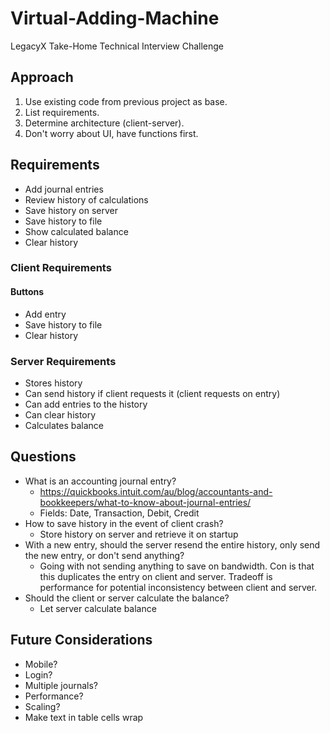 # Virtual-Adding-Machine

LegacyX Take-Home Technical Interview Challenge

## Approach

1. Use existing code from previous project as base.
2. List requirements.
3. Determine architecture (client-server).
4. Don't worry about UI, have functions first.

## Requirements

- Add journal entries
- Review history of calculations
- Save history on server
- Save history to file
- Show calculated balance
- Clear history

### Client Requirements

#### Buttons

- Add entry
- Save history to file
- Clear history

### Server Requirements

- Stores history
- Can send history if client requests it (client requests on entry)
- Can add entries to the history
- Can clear history
- Calculates balance

## Questions

- What is an accounting journal entry?
  - https://quickbooks.intuit.com/au/blog/accountants-and-bookkeepers/what-to-know-about-journal-entries/
  - Fields: Date, Transaction, Debit, Credit
- How to save history in the event of client crash?
  - Store history on server and retrieve it on startup
- With a new entry, should the server resend the entire history, only send the new entry, or don't send anything?
  - Going with not sending anything to save on bandwidth. Con is that this duplicates the entry on client and server. Tradeoff is performance for potential inconsistency between client and server.
- Should the client or server calculate the balance?
  - Let server calculate balance

## Future Considerations

- Mobile?
- Login?
- Multiple journals?
- Performance?
- Scaling?
- Make text in table cells wrap
